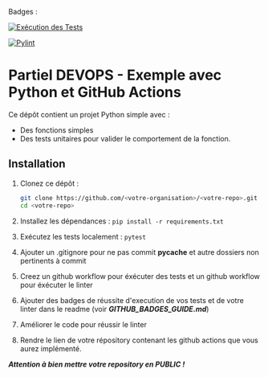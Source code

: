 Badges : 

[![Exécution des Tests](https://github.com/nattther/PARTIEL_3INFO_DEVOPS/actions/workflows/tests.yml/badge.svg)](https://github.com/nattther/PARTIEL_3INFO_DEVOPS/actions/workflows/tests.yml)


[![Pylint](https://github.com/nattther/PARTIEL_3INFO_DEVOPS/actions/workflows/pylint.yml/badge.svg)](https://github.com/nattther/PARTIEL_3INFO_DEVOPS/actions/workflows/pylint.yml)


# Partiel DEVOPS - Exemple avec Python et GitHub Actions

Ce dépôt contient un projet Python simple avec :

- Des fonctions simples
- Des tests unitaires pour valider le comportement de la fonction.

## Installation

1. Clonez ce dépôt :
   ```bash
   git clone https://github.com/<votre-organisation>/<votre-repo>.git
   cd <votre-repo>

2. Installez les dépendances :
```pip install -r requirements.txt```

3. Exécutez les tests localement :
```pytest```

4. Ajouter un .gitignore pour ne pas commit __pycache__ et autre dossiers non pertinents à commit 

4. Creez un github workflow pour éxécuter des tests et  un github workflow pour éxécuter le linter 

5. Ajouter des badges de réussite d'execution de vos tests et de votre linter dans le readme (voir ***GITHUB_BADGES_GUIDE.md***)

6. Améliorer le code pour réussir le linter

7. Rendre le lien de votre répository contenant les github actions que vous aurez implémenté. 

***Attention à bien mettre votre repository en PUBLIC !***